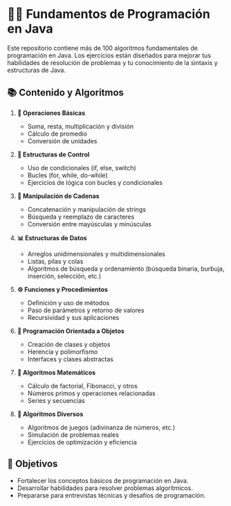 # 🧑‍💻 Fundamentos de Programación en Java

Este repositorio contiene más de 100 algoritmos fundamentales de programación en Java. Los ejercicios están diseñados para mejorar tus habilidades de resolución de problemas y tu conocimiento de la sintaxis y estructuras de Java.

## 📚 Contenido y Algoritmos

1. **🔢 Operaciones Básicas**
   - Suma, resta, multiplicación y división
   - Cálculo de promedio
   - Conversión de unidades

2. **🔄 Estructuras de Control**
   - Uso de condicionales (if, else, switch)
   - Bucles (for, while, do-while)
   - Ejercicios de lógica con bucles y condicionales

3. **🔡 Manipulación de Cadenas**
   - Concatenación y manipulación de strings
   - Búsqueda y reemplazo de caracteres
   - Conversión entre mayúsculas y minúsculas

4. **📊 Estructuras de Datos**
   - Arreglos unidimensionales y multidimensionales
   - Listas, pilas y colas
   - Algoritmos de búsqueda y ordenamiento (búsqueda binaria, burbuja, inserción, selección, etc.)

5. **⚙️ Funciones y Procedimientos**
   - Definición y uso de métodos
   - Paso de parámetros y retorno de valores
   - Recursividad y sus aplicaciones

6. **🧩 Programación Orientada a Objetos**
   - Creación de clases y objetos
   - Herencia y polimorfismo
   - Interfaces y clases abstractas

7. **📐 Algoritmos Matemáticos**
   - Cálculo de factorial, Fibonacci, y otros
   - Números primos y operaciones relacionadas
   - Series y secuencias

8. **🔧 Algoritmos Diversos**
   - Algoritmos de juegos (adivinanza de números, etc.)
   - Simulación de problemas reales
   - Ejercicios de optimización y eficiencia

## 🎯 Objetivos

- Fortalecer los conceptos básicos de programación en Java.
- Desarrollar habilidades para resolver problemas algorítmicos.
- Prepararse para entrevistas técnicas y desafíos de programación.

